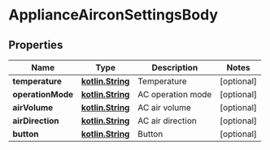 # ApplianceAirconSettingsBody

## Properties
Name | Type | Description | Notes
------------ | ------------- | ------------- | -------------
**temperature** | [**kotlin.String**](.md) | Temperature |  [optional]
**operationMode** | [**kotlin.String**](.md) | AC operation mode |  [optional]
**airVolume** | [**kotlin.String**](.md) | AC air volume |  [optional]
**airDirection** | [**kotlin.String**](.md) | AC air direction |  [optional]
**button** | [**kotlin.String**](.md) | Button |  [optional]
